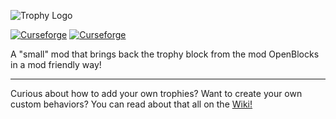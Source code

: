 ![Trophy Logo](https://i.imgur.com/t1i9eZc.png)

[![Curseforge](http://cf.way2muchnoise.eu/full_683319_downloads.svg)](https://minecraft.curseforge.com/projects/openblocks-trophies) [![Curseforge](http://cf.way2muchnoise.eu/versions/For%20MC_683319_all.svg)](https://minecraft.curseforge.com/projects/openblocks-trophies)

A "small" mod that brings back the trophy block from the mod OpenBlocks in a mod friendly way!

---

Curious about how to add your own trophies? Want to create your own custom behaviors? You can read about that all on the [Wiki!](https://github.com/GizmoTheMoonPig/OpenBlocksTrophies/wiki)


